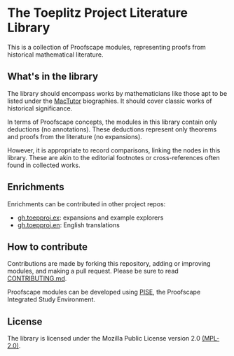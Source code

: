 # The Toeplitz Project Literature Library

This is a collection of Proofscape modules, representing proofs from historical
mathematical literature.


## What's in the library

The library should encompass works by mathematicians
like those apt to be listed under the [MacTutor](https://www-history.mcs.st-and.ac.uk/)
biographies. It should cover classic works of historical significance.

In terms of Proofscape concepts, the modules in this library contain
only deductions (no annotations). These deductions
represent only theorems and proofs from the literature (no expansions).

However, it is appropriate to record comparisons, linking the nodes in this
library.  These are akin to the editorial footnotes or cross-references often
found in collected works.


## Enrichments

Enrichments can be contributed in other project repos:

* [gh.toepproj.ex](https://github.com/toepproj/ex): expansions and example
  explorers
* [gh.toepproj.en](https://github.com/toepproj/en): English translations


## How to contribute

Contributions are made by forking this repository, adding or improving
modules, and making a pull request. Please be sure to read
[CONTRIBUTING.md](CONTRIBUTING.md).

Proofscape modules can be developed using
[PISE](https://proofscape.org/download/pise.html),
the Proofscape Integrated Study Environment.


## License

The library is licensed under the Mozilla Public License version 2.0
[(MPL-2.0)](https://www.mozilla.org/en-US/MPL/2.0/).
